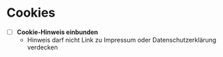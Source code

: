 # Cookies

- [ ] **Cookie-Hinweis einbunden**
	- Hinweis darf nicht Link zu Impressum oder Datenschutzerklärung verdecken
